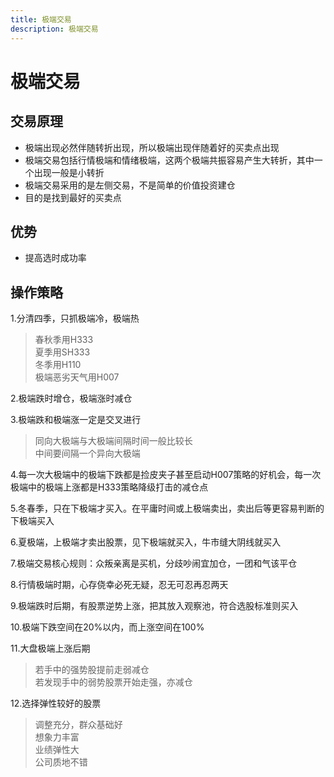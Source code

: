 ```yaml
---
title: 极端交易
description: 极端交易
---
```


# 极端交易

## 交易原理

* 极端出现必然伴随转折出现，所以极端出现伴随着好的买卖点出现
* 极端交易包括行情极端和情绪极端，这两个极端共振容易产生大转折，其中一个出现一般是小转折
* 极端交易采用的是左侧交易，不是简单的价值投资建仓
* 目的是找到最好的买卖点

## 优势

* 提高选时成功率

## 操作策略

1.分清四季，只抓极端冷，极端热

  > 春秋季用H333  
  > 夏季用SH333  
  > 冬季用H110  
  > 极端恶劣天气用H007

2.极端跌时增仓，极端涨时减仓

3.极端跌和极端涨一定是交叉进行

  > 同向大极端与大极端间隔时间一般比较长  
  > 中间要间隔一个异向大极端

4.每一次大极端中的极端下跌都是捡皮夹子甚至启动H007策略的好机会，每一次极端中的极端上涨都是H333策略降级打击的减仓点

5.冬春季，只在下极端才买入。在平庸时间或上极端卖出，卖出后等更容易判断的下极端买入

6.夏极端，上极端才卖出股票，见下极端就买入，牛市缝大阴线就买入

7.极端交易核心规则：众叛亲离是买机，分歧吵闹宜加仓，一团和气该平仓

8.行情极端时期，心存侥幸必死无疑，忍无可忍再忍两天

9.极端跌时后期，有股票逆势上涨，把其放入观察池，符合选股标准则买入

10.极端下跌空间在20%以内，而上涨空间在100%

11.大盘极端上涨后期

  > 若手中的强势股提前走弱减仓  
  > 若发现手中的弱势股票开始走强，亦减仓

12.选择弹性较好的股票

  > 调整充分，群众基础好  
  > 想象力丰富  
  > 业绩弹性大  
  > 公司质地不错
